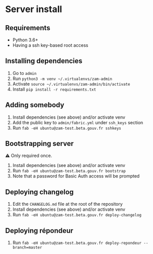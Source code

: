 # Server install

## Requirements

*   Python 3.6+
*   Having a ssh key-based root access

## Installing dependencies

1.  Go to `admin`
2.  Run `python3 -m venv ~/.virtualenvs/zam-admin`
3.  Activate `source ~/.virtualenvs/zam-admin/bin/activate`
4.  Install `pip install -r requirements.txt`

## Adding somebody

1.  Install dependencies (see above) and/or activate venv
2.  Add the public key to `admin/fabric.yml` under `ssh_keys` section
3.  Run `fab -eH ubuntu@zam-test.beta.gouv.fr sshkeys`

## Bootstrapping server

⚠️ Only required once.

1.  Install dependencies (see above) and/or activate venv
2.  Run `fab -eH ubuntu@zam-test.beta.gouv.fr bootstrap`
3.  Note that a password for Basic Auth access will be prompted

## Deploying changelog

1.  Edit the `CHANGELOG.md` file at the root of the repository
2.  Install dependencies (see above) and/or activate venv
3.  Run `fab -eH ubuntu@zam-test.beta.gouv.fr deploy-changelog`

## Deploying répondeur

1.  Run `fab -eH ubuntu@zam-test.beta.gouv.fr deploy-repondeur --branch=master`
